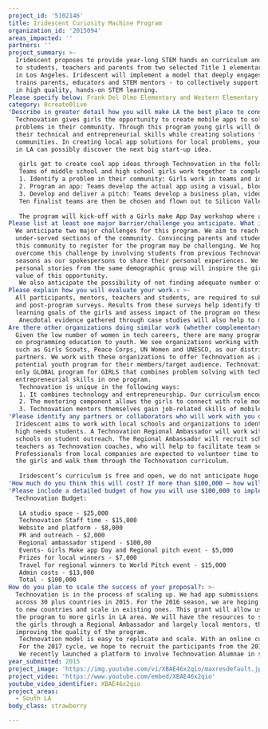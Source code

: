 ```yaml
---
project_id: '5102146'
title: Iridescent Curiosity Machine Program
organization_id: '2015094'
areas_impacted: ''
partners: ''
project_summary: >-
  Iridescent proposes to provide year-long STEM hands on curriculum and support
  to students, teachers and parents from two selected Title 1 elementary schools
  in Los Angeles. Iridescent will implement a model that deeply engages and
  trains parents, educators and STEM mentors - to collectively support students
  in high quality, hands-on STEM learning.
Please specify below: Frank Del Olmo Elementary and Western Elementary
category: 0create0live
'Describe in greater detail how you will make LA the best place to connect:': >-
  Technovation gives girls the opportunity to create mobile apps to solve
  problems in their community. Through this program young girls will develop
  their technical and entrepreneurial skills while creating solutions for local
  communities. In creating local app solutions for local problems, young girls
  in LA can possibly discover the next big start-up idea. 
   
   girls get to create cool app ideas through Technovation in the following way:
   Teams of middle school and high school girls work together to complete an intensive, 50-hour curriculum. The girls are supported by a teacher (or after-school coordinator) and paired with a mentor who is a female tech professional. The curriculum is open, online and freely accessible to all. Through the program, the girls learn to:
   1. Identify a problem in their community: Girls work in teams and identify an idea for a mobile app that will help solve a problem in their community
   2. Program an app: Teams develop the actual app using a visual, block-based language called App Inventor (developed by MIT) that requires no prior knowledge of programming.
   3. Develop and deliver a pitch: Teams develop a business plan, videotape and submit their app and demo pitches for review.
   Ten finalist teams are then be chosen and flown out to Silicon Valley to pitch their apps and business plans to potential investors. The winning teams are awarded $20,000 in seed funding to take their app to market.
   
   The program will kick-off with a Girls make App Day workshop where all teams will meet with their mentors and attend a workshop focussed on the app Inventor platform. All local teams will have the opportunity to present their app ideas at the Regional Pitch event. the winning team will also have the opportunity to visit San Francisco for the World Pitch event, event if they are not selected in the top 10.
Please list at least one major barrier/challenge you anticipate. What is your strategy for overcoming these obstacles?: >-
  We anticipate two major challenges for this program. We aim to reach to the
  under-served sections of the community. Convincing parents and students from
  this community to register for the program may be challenging. We hope to
  overcome this challenge by involving students from previous Technovation
  seasons as our spokespersons to share their personal experiences. We hope that
  personal stories from the same demographic group will inspire the girls to the
  value of this opportunity.
   We also anticipate the possibility of not finding adequate number of mentors to guide local teams. Since our program is global and many are mentored visually, we hope to connect local teams with mentors from across U.S. and other countries through our platform.
Please explain how you will evaluate your work.: >-
  All participants, mentors, teachers and students, are required to submit pre
  and post-program surveys. Results from these surveys help identify the
  learning goals of the girls and assess impact of the program on these goals.
   Anecdotal evidence gathered through case studies will also help to measure impact.
Are there other organizations doing similar work (whether complementary or competitive)? What is unique about your proposed approach?: >-
  Given the low number of women in tech careers, there are many program focused
  on programming education to youth. We see organizations working with youth,
  such as Girls Scouts, Peace Corps, UN Women and UNESCO, as our distribution
  partners. We work with these organizations to offer Technovation as a
  potential youth program for their members/target audience. Technovation is the
  only GLOBAL program for GIRLS that combines problem solving with technical and
  entrepreneurial skills in one program. 
   Technovation is unique in the following ways:
   1. It combines technology and entrepreneurship. Our curriculum encourages girls to identify a problem in their community and create an app to solve it. So the girls directly identify and define the problem they are working on. Through our curriculum, girls develop problem solving, public speaking and other essential life skills.
   2. The mentoring component allows the girls to connect with role models and develop lifelong relationships. 
   3. Technovation mentors themselves gain job-related skills of mobile app development, entrepreneurship and leadership.
'Please identify any partners or collaborators who will work with you on this project. How much of the $100,000 grant award will each partner receive?': >-
  Iridescent aims to work with local schools and organizations to identify the
  high needs students. A Technovation Regional Ambassador will work with local
  schools on student outreach. The Regional Ambassador will recruit schools
  teachers as Technovation coaches, who will help to facilitate team sessions.
  Professionals from local companies are expected to volunteer time to mentor
  the girls and walk them through the Technovation curriculum. 
   
   Iridescent’s curriculum is free and open, we do not anticipate huge costs in implementing the program. The Regional ambassador will receive a monthly stipend for managing the program on the ground. Teachers and mentors are expected to volunteer their time.
'How much do you think this will cost? If more than $100,000 – how will you cover the additional costs?': '100000'
'Please include a detailed budget of how you will use $100,000 to implement this project.': |-
  Technovation Budget:
   
   LA studio space - $25,000
   Technovation Staff time - $15,000
   Website and platform - $8,000
   PR and outreach - $2,000
   Regional ambassador stipend - $100,00
   Events- Girls Make app Day and Regional pitch event - $5,000
   Prizes for local winners - $7,000
   Travel for regional winners to World Pitch event - $15,000
   Admin costs - $13,000
   Total - $100,000
How do you plan to scale the success of your proposal?: >-
  Technovation is in the process of scaling up. We had app submissions from
  across 30 plus countries in 2015. For the 2016 season, we are hoping to expand
  to new countries and scale in existing ones. This grant will allow us to offer
  the program to more girls in LA area. We will have the resources to support
  the girls through a Regional Ambassador and largely local mentors, thereby
  improving the quality of the program.
   Technovation model is easy to replicate and scale. With an online curriculum and option of in-person or virtual mentoring, teachers or students in any part of the world can create teams and participate in the competition.
   For the 2017 cycle, we hope to recruit the participants from the 2016 cycle as student ambassadors to help with outreach and support for future teams. 
   We recently launched a platform to involve Technovation Alumnae in scaling the program. SprEdTech, created by Amrita Venkatraman, a Technovation alumnae, is an initiative to encourage girls (grade 6 to grade 12) to develop an early interest in technology. Technovation alumnae are encouraged to become ambassadors through SprEdTech and spread the word about using coding and technology to create innovative products. Ambassadors will recruit and mentor future Technovation teams, lead technology workshops, and much more!
year_submitted: 2015
project_image: 'https://img.youtube.com/vi/XBAE46x2qio/maxresdefault.jpg'
project_video: 'https://www.youtube.com/embed/XBAE46x2qio'
youtube_video_identifier: XBAE46x2qio
project_areas:
  - South LA
body_class: strawberry

---
```

